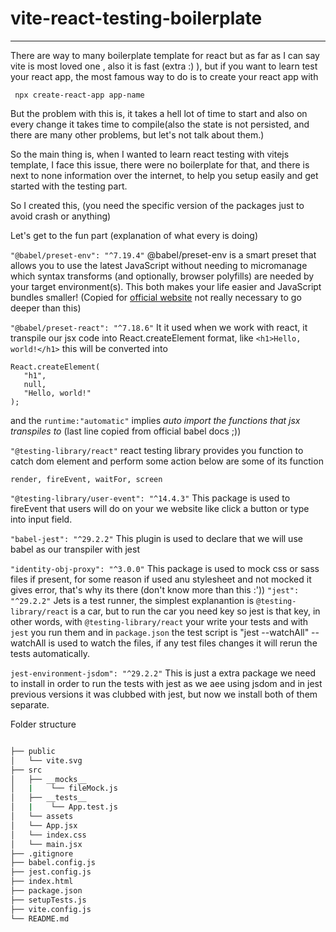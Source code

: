# vite-react-testing-boilerplate

---

There are way to many boilerplate template for react but as far as I can say vite is most loved one , also it is fast (extra :) ), but if you want to learn test your react app, the most famous way to do is to create your react app with

` npx create-react-app app-name`

But the problem with this is, it takes a hell lot of time to start and also on every change it takes time to compile(also the state is not persisted, and there are many other problems, but let's not talk about them.)

So the main thing is, when I wanted to learn react testing with vitejs template, I face this issue, there were no boilerplate for that, and there is next to none information over the internet, to help you setup easily and get started with the testing part.

So I created this, (you need the specific version of the packages just to avoid crash or anything)

Let's get to the fun part (explanation of what every is doing)

`"@babel/preset-env": "^7.19.4"`
@babel/preset-env is a smart preset that allows you to use the latest JavaScript without needing to micromanage which syntax transforms (and optionally, browser polyfills) are needed by your target environment(s). This both makes your life easier and JavaScript bundles smaller! (Copied for [official website](!https://babeljs.io/docs/en/babel-preset-env) not really necessary to go deeper than this)

`"@babel/preset-react": "^7.18.6"`
It it used when we work with react, it transpile our jsx code into React.createElement format, like
`<h1>Hello, world!</h1>` this will be converted into

```
React.createElement(
   "h1",
   null,
   "Hello, world!"
);

```

and the `runtime:"automatic"` implies _auto import the functions that jsx transpiles to_ (last line copied from official babel docs ;))

`"@testing-library/react"`
react testing library provides you function to catch dom element and perform some action below are some of its function

```
render, fireEvent, waitFor, screen
```

`"@testing-library/user-event": "^14.4.3"`
This package is used to fireEvent that users will do on your we website like click a button or type into input field.

`"babel-jest": "^29.2.2"`
This plugin is used to declare that we will use babel as our transpiler with jest

`"identity-obj-proxy": "^3.0.0"`
This package is used to mock css or sass files if present, for some reason if used anu stylesheet and not mocked it gives error, that's why its there (don't know more than this :'))
`"jest": "^29.2.2"`
Jets is a test runner, the simplest explanantion is `@testing-library/react` is a car, but to run the car you need key so jest is that key, in other words, with `@testing-library/react` your write your tests and with `jest` you run them and in `package.json` the test script is "jest --watchAll" --watchAll is used to watch the files, if any test files changes it will rerun the tests automatically.

`jest-environment-jsdom": "^29.2.2"`
This is just a extra package we need to install in order to run the tests with jest as we aee using jsdom and in jest previous versions it was clubbed with jest, but now we install both of them separate.

Folder structure

```bash

├── public
│   └── vite.svg
├── src
│   ├── __mocks__
│   |    └── fileMock.js
│   ├── __tests__
│   |    └── App.test.js
│   └── assets
│   └── App.jsx
│   └── index.css
│   └── main.jsx
├── .gitignore
├── babel.config.js
├── jest.config.js
├── index.html
├── package.json
├── setupTests.js
├── vite.config.js
└── README.md

```
